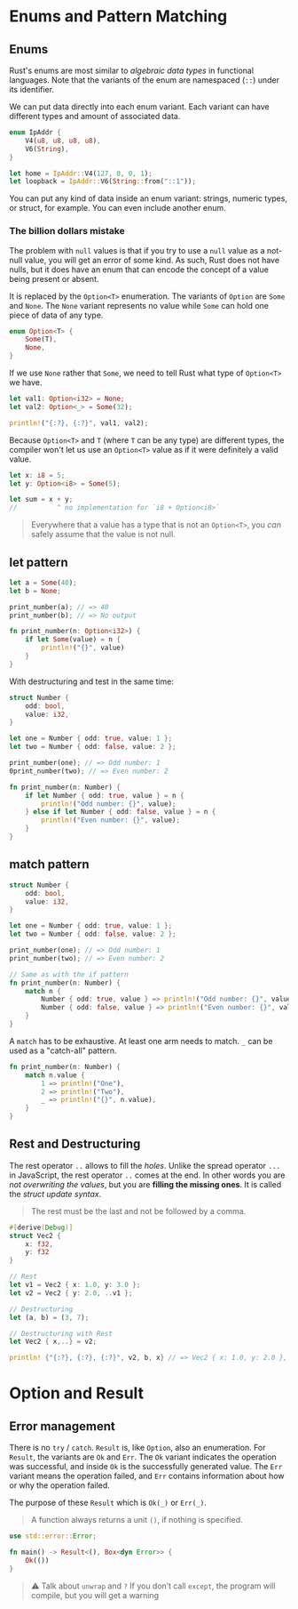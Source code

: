 # Enums and Pattern Matching

## Enums

Rust's enums are most similar to _algebraic data types_ in functional languages.
Note that the variants of the enum are namespaced (`::`) under its identifier.

We can put data directly into each enum variant. Each variant can have different types and amount of associated data.

```rust
enum IpAddr {
	V4(u8, u8, u8, u8),
	V6(String),
}

let home = IpAddr::V4(127, 0, 0, 1);
let loopback = IpAddr::V6(String::from("::1"));
```

You can put any kind of data inside an enum variant: strings, numeric types, or struct, for example. You can even include another enum.

### The billion dollars mistake

The problem with `null` values is that if you try to use a `null` value as a not-null value, you will get an error of some kind.
As such, Rust does not have nulls, but it does have an enum that can encode the concept of a value being present or absent.

It is replaced by the `Option<T>` enumeration. The variants of `Option` are `Some`
and `None`. The `None` variant represents no value while `Some` can hold one piece of data of any type.

```rust
enum Option<T> {
	Some(T),
	None,
}
```

If we use `None` rather that `Some`, we need to tell Rust what type of `Option<T>` we have.

```rust
let val1: Option<i32> = None;
let val2: Option<_> = Some(32);

println!("{:?}, {:?}", val1, val2);
```

Because `Option<T>` and `T` (where `T` can be any type) are different types, the compiler won't let us use an `Option<T>` value as if it were definitely a valid value.

```rust
let x: i8 = 5;
let y: Option<i8> = Some(5);

let sum = x + y;
//          ^ no implementation for `i8 + Option<i8>`
```

> Everywhere that a value has a type that is not an `Option<T>`, you _can_ safely assume that the value is not null.

## let pattern

```rust
let a = Some(40);
let b = None;

print_number(a); // => 40
print_number(b); // => No output

fn print_number(n: Option<i32>) {
	if let Some(value) = n {
		println!("{}", value)
	}
}
```

With destructuring and test in the same time:

```rust
struct Number {
	odd: bool,
	value: i32,
}

let one = Number { odd: true, value: 1 };
let two = Number { odd: false, value: 2 };

print_number(one); // => Odd number: 1
0print_number(two); // => Even number: 2

fn print_number(n: Number) {
	if let Number { odd: true, value } = n {
		println!("Odd number: {}", value);
	} else if let Number { odd: false, value } = n {
		println!("Even number: {}", value);
	}
}
```

## match pattern

```rust
struct Number {
	odd: bool,
	value: i32,
}

let one = Number { odd: true, value: 1 };
let two = Number { odd: false, value: 2 };

print_number(one); // => Odd number: 1
print_number(two); // => Even number: 2

// Same as with the if pattern
fn print_number(n: Number) {
	match n {
		Number { odd: true, value } => println!("Odd number: {}", value),
		Number { odd: false, value } => println!("Even number: {}", value),
	}
}
```

A `match` has to be exhaustive. At least one arm needs to match.
`_` can be used as a "catch-all" pattern.

```rust
fn print_number(n: Number) {
	match n.value {
		1 => println!("One"),
		2 => println!("Two"),
		_ => println!("{}", n.value),
	}
}
```

## Rest and Destructuring

The rest operator `..` allows to fill the _holes_. Unlike the spread operator `...` in JavaScript, the rest
operator `..` comes at the end. In other words you are _not overwriting the values_, but you are **filling the missing
ones**. It is called the _struct update syntax_.

> The rest must be the last and not be followed by a comma.

```rust
#[derive(Debug)]
struct Vec2 {
	x: f32,
	y: f32
}

// Rest
let v1 = Vec2 { x: 1.0, y: 3.0 };
let v2 = Vec2 { y: 2.0, ..v1 };

// Destructuring
let (a, b) = (3, 7);

// Destructuring with Rest
let Vec2 { x,..} = v2;

println! {"{:?}, {:?}, {:?}", v2, b, x} // => Vec2 { x: 1.0, y: 2.0 }, 7, 1.0
```

# Option and Result

## Error management

There is no `try` / `catch`. `Result` is, like `Option`, also an enumeration. For `Result`, the variants are `Ok`
and `Err`. The `Ok` variant indicates the operation was successful, and inside `Ok` is the successfully generated value.
The `Err` variant means the operation failed, and `Err` contains information about how or why the operation failed.

The purpose of these `Result` which is `Ok(_)` or `Err(_)`.

> A function always returns a unit `()`, if nothing is specified.

```rust
use std::error::Error;

fn main() -> Result<(), Box<dyn Error>> {
	Ok(())
}
```

> ⚠️ Talk about `unwrap` and `?`
> If you don’t call `except`, the program will compile, but you will get a warning
